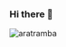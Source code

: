 ### Hi there 👋

![aratramba](https://user-images.githubusercontent.com/580312/88065447-e4938100-cb6c-11ea-9472-7343aa1b2dbd.jpg)

<!--
**Aratramba/aratramba** is a ✨ _special_ ✨ repository because its `README.md` (this file) appears on your GitHub profile.

Here are some ideas to get you started:

- 🔭 I’m currently working on ...
- 🌱 I’m currently learning ...
- 👯 I’m looking to collaborate on ...
- 🤔 I’m looking for help with ...
- 💬 Ask me about ...
- 📫 How to reach me: ...
- 😄 Pronouns: ...
- ⚡ Fun fact: ...
-->
